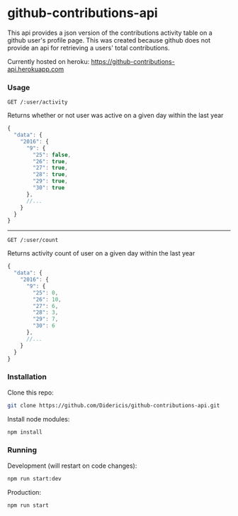 # github-contributions-api
This api provides a json version of the contributions activity table on a github user's profile page. This was created because github does not provide an api for retrieving a users' total contributions.

Currently hosted on heroku: https://github-contributions-api.herokuapp.com

### Usage

`GET /:user/activity`

Returns whether or not user was active on a given day within the last year

```js
{
  "data": {
    "2016": {
      "9": {
        "25": false,
        "26": true,
        "27": true,
        "28": true,
        "29": true,
        "30": true
      },
      //...
    }
  }
}
```
----
`GET /:user/count`

Returns activity count of user on a given day within the last year

```js
{
  "data": {
    "2016": {
      "9": {
        "25": 0,
        "26": 10,
        "27": 6,
        "28": 3,
        "29": 7,
        "30": 6
      },
      //...
    }
  }
}
```

### Installation

Clone this repo:

```sh
git clone https://github.com/Didericis/github-contributions-api.git
```

Install node modules:

```sh
npm install
```

### Running

Development (will restart on code changes):

```sh
npm run start:dev
```

Production:

```sh
npm run start
```

